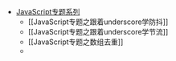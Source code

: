 - [JavaScript专题系列](https://github.com/mqyqingfeng/Blog)
	- [[JavaScript专题之跟着underscore学防抖]]
	- [[JavaScript专题之跟着underscore学节流]]
	- [[JavaScript专题之数组去重]]
	-